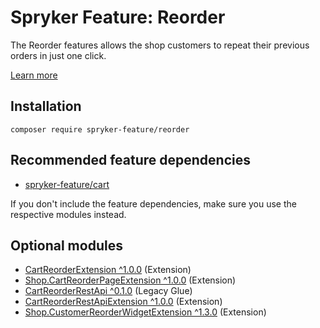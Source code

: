 # Spryker Feature: Reorder

The Reorder features allows the shop customers to repeat their previous orders in just one click.

[Learn more](https://docs.spryker.com/docs/pbc/all/customer-relationship-management/202307.0/reorder-feature-overview.html)

## Installation

```
composer require spryker-feature/reorder
```

## Recommended feature dependencies
- [spryker-feature/cart](https://github.com/spryker-feature/cart)

If you don't include the feature dependencies, make sure you use the respective modules instead.

## Optional modules
- [CartReorderExtension ^1.0.0](https://github.com/spryker/cart-reorder-extension) (Extension)
- [Shop.CartReorderPageExtension ^1.0.0](https://github.com/spryker-shop/cart-reorder-page-extension) (Extension)
- [CartReorderRestApi ^0.1.0](https://github.com/spryker/cart-reorder-rest-api) (Legacy Glue)
- [CartReorderRestApiExtension ^1.0.0](https://github.com/spryker/cart-reorder-rest-api-extension) (Extension)
- [Shop.CustomerReorderWidgetExtension ^1.3.0](https://github.com/spryker-shop/customer-reorder-widget-extension) (Extension)
